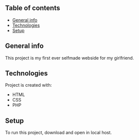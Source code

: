 ## Table of contents
* [General info](#general-info)
* [Technologies](#technologies)
* [Setup](#setup)

## General info
This project is my first ever selfmade webside for my girlfriend.
	
## Technologies
Project is created with:
* HTML
* CSS
* PHP
	
## Setup
To run this project, download and open in local host.
